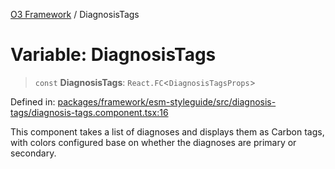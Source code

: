 [O3 Framework](../API.md) / DiagnosisTags

# Variable: DiagnosisTags

> `const` **DiagnosisTags**: `React.FC`\<`DiagnosisTagsProps`\>

Defined in: [packages/framework/esm-styleguide/src/diagnosis-tags/diagnosis-tags.component.tsx:16](https://github.com/openmrs/openmrs-esm-core/blob/18d2874f03a33a6ab8295af0e87ac97fdd150718/packages/framework/esm-styleguide/src/diagnosis-tags/diagnosis-tags.component.tsx#L16)

This component takes a list of diagnoses and displays them as
Carbon tags, with colors configured base on whether the diagnoses are primary
or secondary.
